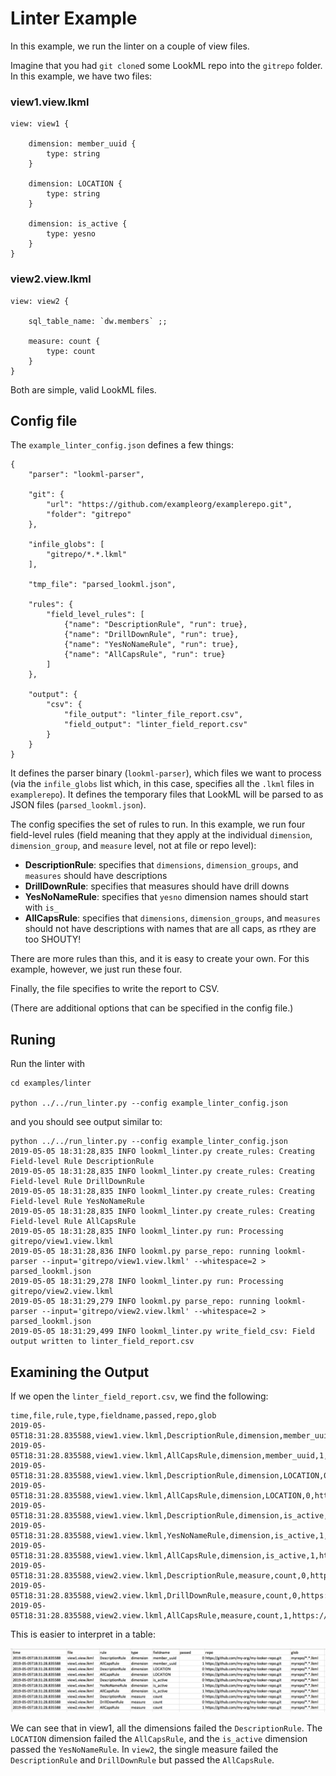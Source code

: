 # Linter Example

In this example, we run the linter on a couple of view files. 

Imagine that you had `git clone`d some LookML repo into the `gitrepo` folder. In this example, we have two files:

### view1.view.lkml
```
view: view1 {

    dimension: member_uuid {
        type: string
    }

    dimension: LOCATION {
        type: string
    }

    dimension: is_active {
        type: yesno
    }
}
```
### view2.view.lkml
```
view: view2 {

    sql_table_name: `dw.members` ;;

    measure: count {
        type: count
    }
}
```

Both are simple, valid LookML files.

## Config file

The `example_linter_config.json` defines a few things:

```
{
    "parser": "lookml-parser",

    "git": {
        "url": "https://github.com/exampleorg/examplerepo.git",
        "folder": "gitrepo"
    },

    "infile_globs": [
        "gitrepo/*.*.lkml"
    ],

    "tmp_file": "parsed_lookml.json",

    "rules": {
        "field_level_rules": [
            {"name": "DescriptionRule", "run": true},
            {"name": "DrillDownRule", "run": true},
            {"name": "YesNoNameRule", "run": true},
            {"name": "AllCapsRule", "run": true}
        ]
    },

    "output": {
        "csv": {
            "file_output": "linter_file_report.csv",
            "field_output": "linter_field_report.csv"
        }
    }
}
```

It defines the parser binary (`lookml-parser`), which files we want to process (via the `infile_globs` list which, in this case, specifies all the `.lkml` files in `examplerepo`). It defines the temporary files that LookML will be parsed to as JSON files (`parsed_lookml.json`).

The config specifies the set of rules to run. In this example, we run four field-level rules (field meaning that they apply at the individual `dimension`, `dimension_group`, and `measure` level, not at file or repo level):

 - **DescriptionRule**: specifies that `dimensions`, `dimension_groups`, and `measures` should have descriptions
 - **DrillDownRule**: specifies that measures should have drill downs
 - **YesNoNameRule**: specifies that `yesno` dimension names should start with `is_`
 - **AllCapsRule**: specifies that  `dimensions`, `dimension_groups`, and `measures` should not have descriptions with names that are all caps, as rthey are too SHOUTY!

 There are more rules than this, and it is easy to create your own. For this example, however, we just run these four.

Finally, the file specifies to write the report to CSV.

(There are additional options that can be specified in the config file.)

## Runing
Run the linter with

```
cd examples/linter

python ../../run_linter.py --config example_linter_config.json
```

and you should see output similar to:

```
python ../../run_linter.py --config example_linter_config.json
2019-05-05 18:31:28,835 INFO lookml_linter.py create_rules: Creating Field-level Rule DescriptionRule
2019-05-05 18:31:28,835 INFO lookml_linter.py create_rules: Creating Field-level Rule DrillDownRule
2019-05-05 18:31:28,835 INFO lookml_linter.py create_rules: Creating Field-level Rule YesNoNameRule
2019-05-05 18:31:28,835 INFO lookml_linter.py create_rules: Creating Field-level Rule AllCapsRule
2019-05-05 18:31:28,835 INFO lookml_linter.py run: Processing gitrepo/view1.view.lkml
2019-05-05 18:31:28,836 INFO lookml.py parse_repo: running lookml-parser --input='gitrepo/view1.view.lkml' --whitespace=2 > parsed_lookml.json
2019-05-05 18:31:29,278 INFO lookml_linter.py run: Processing gitrepo/view2.view.lkml
2019-05-05 18:31:29,279 INFO lookml.py parse_repo: running lookml-parser --input='gitrepo/view2.view.lkml' --whitespace=2 > parsed_lookml.json
2019-05-05 18:31:29,499 INFO lookml_linter.py write_field_csv: Field output written to linter_field_report.csv
```

## Examining the Output

If we open the `linter_field_report.csv`, we find the following:

```
time,file,rule,type,fieldname,passed,repo,glob
2019-05-05T18:31:28.835588,view1.view.lkml,DescriptionRule,dimension,member_uuid,0,https://github.com/exampleorg/examplerepo.git,examplerepo/*.*.lkml
2019-05-05T18:31:28.835588,view1.view.lkml,AllCapsRule,dimension,member_uuid,1,https://github.com/exampleorg/examplerepo.git,examplerepo/*.*.lkml
2019-05-05T18:31:28.835588,view1.view.lkml,DescriptionRule,dimension,LOCATION,0,https://github.com/exampleorg/examplerepo.git,examplerepo/*.*.lkml
2019-05-05T18:31:28.835588,view1.view.lkml,AllCapsRule,dimension,LOCATION,0,https://github.com/exampleorg/examplerepo.git,examplerepo/*.*.lkml
2019-05-05T18:31:28.835588,view1.view.lkml,DescriptionRule,dimension,is_active,0,https://github.com/exampleorg/examplerepo.git,examplerepo/*.*.lkml
2019-05-05T18:31:28.835588,view1.view.lkml,YesNoNameRule,dimension,is_active,1,https://github.com/exampleorg/examplerepo.git,examplerepo/*.*.lkml
2019-05-05T18:31:28.835588,view1.view.lkml,AllCapsRule,dimension,is_active,1,https://github.com/exampleorg/examplerepo.git,examplerepo/*.*.lkml
2019-05-05T18:31:28.835588,view2.view.lkml,DescriptionRule,measure,count,0,https://github.com/exampleorg/examplerepo.git,examplerepo/*.*.lkml
2019-05-05T18:31:28.835588,view2.view.lkml,DrillDownRule,measure,count,0,https://github.com/exampleorg/examplerepo.git,examplerepo/*.*.lkml
2019-05-05T18:31:28.835588,view2.view.lkml,AllCapsRule,measure,count,1,https://github.com/exampleorg/examplerepo.git,examplerepo/*.*.lkml
```

This is easier to interpret in a table:

![](linter_output.png)

We can see that in view1, all the dimensions failed the `DescriptionRule`. The `LOCATION` dimension failed the `AllCapsRule`, and the `is_active` dimension passed the `YesNoNameRule`.
In `view2`, the single measure failed the `DescriptionRule` and `DrillDownRule` but passed the `AllCapsRule`.

